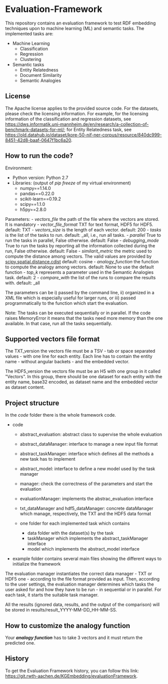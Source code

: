 # Evaluation-Framework

This repository contains an evaluation framework to test RDF embedding techniques upon to machine learning (ML) and semantic tasks.
The implemented tasks are:
- Machine Learning
    - Classification
    - Regression
    - Clustering
- Semantic tasks
    - Entity Relatedness
    - Document Similarity
    - Semantic Analogies
    
## License
The Apache license applies to the provided source code. For the datasets, please check the licensing information. 
For example, for the licensing information of the classification and regression datasets, see https://dws.informatik.uni-mannheim.de/en/research/a-collection-of-benchmark-datasets-for-ml/; 
for Entity Relatedness task, see https://old.datahub.io/dataset/kore-50-nif-ner-corpus/resource/840dc999-8451-42d8-baaf-0647f1bc6a20.

## How to run the code? 
Environment: 
- Python version: Python 2.7
- Libraries: (output of _pip freeze_ of my virtual environment)
    - numpy==1.14.0
    - pandas==0.22.0
    - scikit-learn==0.19.2
    - scipy==1.1.0
    - h5py==2.8.0

Parameters:
    - _vectors\_file_ the path of the file where the vectors are stored. It is mandatory
	- _vector\_file\_format_ TXT for text format, HDF5 for HDF5. default: TXT
	- _vectors\_size_ is the length of each vector. default: 200
	- _tasks_ is the list of the tasks to run. default: \_all, i.e., run all tasks.
	- _parallel_ True to run the tasks in parallel, False otherwise.  default: False
	- _debugging\_mode_ True to run the tasks by reporting all the information collected during the run, False otherwise.  default: False
	- _similarit\_metric_ the metric used to compute the distance among vectors. The valid values are provided by [scipy.spatial.distance.cdist](https://docs.scipy.org/doc/scipy/reference/generated/scipy.spatial.distance.cdist.html)
    default: cosine
	- _analogy\_function_ the function to compute the analogy among vectors. default: None to use the default function
	- _top\_k_ represents a parameter used in the Semantic Analogies task.  default: 2
	- _compare\_with_ the list of the runs to compare the results with.  default: \_all

The parameters can be i) passed by the command line, ii) organized in a XML file which is especially useful for larger runs, or iii) passed programmatically to the function which start the evaluation.

Note: The tasks can be executed sequentially or in parallel. If the code raises MemoryError it means that the tasks need more memory than the one available. In that case, run all the tasks sequentially.

## Supported vectors file format
The TXT_version the vectors file must be a TSV - tab or space separated values - with one line for each entity. 
Each line has to contain the entity name - without angular backets - and the embedded vector. 

The HDF5_version the vectors file must be an H5 with one group in it called "Vectors". 
In this group, there should be one dataset for each entity with the entity name, base32 encoded, as dataset name and the embedded vector as dataset content.

## Project structure
In the _code_ folder there is the whole framework code. 
- code
	- abstract_evaluation: abstract class to supervise the whole evaluation
	- abstract_dataManager: interface to manage a new input file format
	- abstract_taskManager: interface which defines all the methods a new task has to implement
	- abstract_model: interface to define a new model used by the task manager
	- manager: check the correctness of the parameters and start the evaluation
	- evaluationManager: implements the abstrac_evaluation interface
	- txt_dataManager and hdf5_dataManager: concrete dataManager which manage, respectively, the TXT and the HDF5 data format
	
	- one folder for each implemented task which contains
		- data folder with the dataset(s) by the task
		- taskManager which implements the abstract_taskManager interface
		- model which implements the abstract_model interface
            
 - example folder contains several main files showing the different ways to initialize the framework 
    
The evaluation manager instantiates the correct data manager - TXT or HDF5 one - according to the file format provided as input. Then, according to the user settings, the evaluation manager determines which tasks the user asked for and how they have to be run - in sequential or in parallel. For each task, it starts the suitable task manager. 

All the results (ignored data, results, and the output of the comparison) will be stored in results/result\_YYYY-MM-DD\_HH-MM-SS.

## How to customize the analogy function

Your **_analogy function_** has to take 3 vectors and it must return the predicted one.

## History
To get the Evaluation Framework history, you can follow this link: https://git.rwth-aachen.de/KGEmbedding/evaluationFramework.
